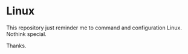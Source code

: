 # Linux
This repository just reminder me to command and configuration Linux. Nothink special.

Thanks.
